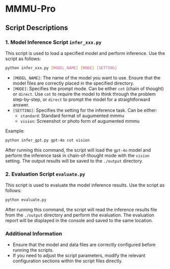 # MMMU-Pro

## Script Descriptions

### 1. Model Inference Script `infer_xxx.py`

This script is used to load a specified model and perform inference. Use the script as follows:

```bash
python infer_xxx.py [MODEL_NAME] [MODE] [SETTING]
```

- `[MODEL_NAME]`: The name of the model you want to use. Ensure that the model files are correctly placed in the specified directory.
- `[MODE]`: Specifies the prompt mode. Can be either `cot` (chain of thought) or `direct`. Use `cot` to require the model to think through the problem step-by-step, or `direct` to prompt the model for a straightforward answer.
- `[SETTING]`: Specifies the setting for the inference task. Can be either:
  - `standard`: Standard format of augumented mmmu
  - `vision`: Screenshot or photo form of augumented mmmu

Example:

```bash
python infer_gpt.py gpt-4o cot vision
```

After running this command, the script will load the `gpt-4o` model and perform the inference task in chain-of-thought mode with the `vision` setting. The output results will be saved to the `./output` directory.

### 2. Evaluation Script `evaluate.py`

This script is used to evaluate the model inference results. Use the script as follows:

```bash
python evaluate.py
```

After running this command, the script will read the inference results file from the `./output` directory and perform the evaluation. The evaluation report will be displayed in the console and saved to the same location.

### Additional Information

- Ensure that the model and data files are correctly configured before running the scripts.
- If you need to adjust the script parameters, modify the relevant configuration sections within the script files directly.
